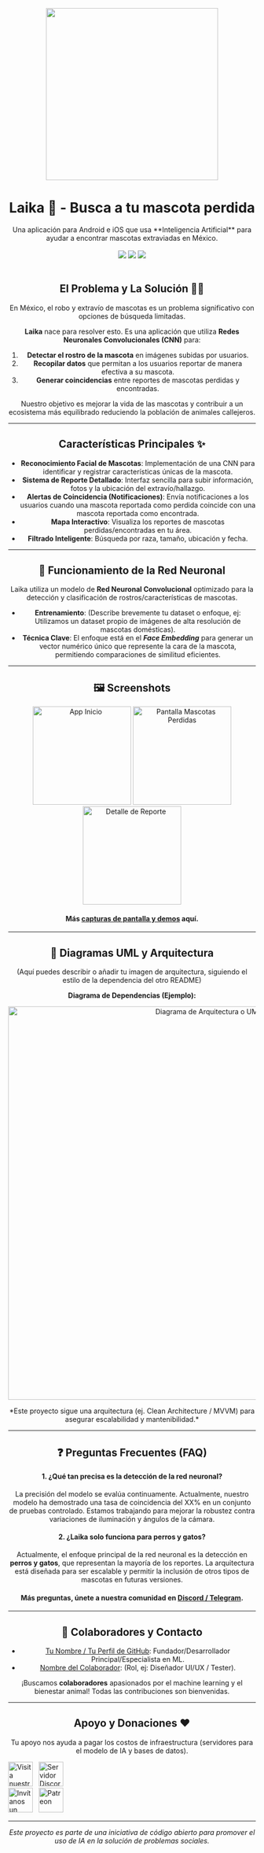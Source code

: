 <div align="center"> 
<img src="https://64.media.tumblr.com/de9392259cb8802276ff5e8a915875dc/4dd8504978743887-1f/s1280x1920/45c5f186ff56e1345e953c0c57a195a637c2fd15.pnj" width="350"> 
<h1>Laika 🐾 - Busca a tu mascota perdida</h1>
Una aplicación para Android e iOS que usa **Inteligencia Artificial** para ayudar a encontrar mascotas extraviadas en México.
<br> 
<br>
<a href="#instalacion"><img src="https://img.shields.io/badge/Estado-Desarrollo%20Beta-blue"></a> 
<a href="#tecnologia"><img src="https://img.shields.io/badge/Tecnolog%C3%ADa-Machine%20Learning-FF69B4"></a> 
<a href="#funcionalidad"><img src="https://img.shields.io/badge/Modelo%20CNN-Detecci%C3%B3n%20Facial-red"></a>
<br>
<br>
  
## El Problema y La Solución 🐕‍🦺

En México, el robo y extravío de mascotas es un problema significativo con opciones de búsqueda limitadas.

**Laika** nace para resolver esto. Es una aplicación que utiliza **Redes Neuronales Convolucionales (CNN)** para:
1.  **Detectar el rostro de la mascota** en imágenes subidas por usuarios.
2.  **Recopilar datos** que permitan a los usuarios reportar de manera efectiva a su mascota.
3.  **Generar coincidencias** entre reportes de mascotas perdidas y encontradas.

Nuestro objetivo es mejorar la vida de las mascotas y contribuir a un ecosistema más equilibrado reduciendo la población de animales callejeros.

---

## Características Principales ✨️

-   **Reconocimiento Facial de Mascotas**: Implementación de una CNN para identificar y registrar características únicas de la mascota.
-   **Sistema de Reporte Detallado**: Interfaz sencilla para subir información, fotos y la ubicación del extravío/hallazgo.
-   **Alertas de Coincidencia (Notificaciones)**: Envía notificaciones a los usuarios cuando una mascota reportada como perdida coincide con una mascota reportada como encontrada.
-   **Mapa Interactivo**: Visualiza los reportes de mascotas perdidas/encontradas en tu área.
-   **Filtrado Inteligente**: Búsqueda por raza, tamaño, ubicación y fecha.

---

## 🧠 Funcionamiento de la Red Neuronal

Laika utiliza un modelo de **Red Neuronal Convolucional** optimizado para la detección y clasificación de rostros/características de mascotas.

-   **Entrenamiento**: (Describe brevemente tu dataset o enfoque, ej: Utilizamos un dataset propio de imágenes de alta resolución de mascotas domésticas).
-   **Técnica Clave**: El enfoque está en el **_Face Embedding_** para generar un vector numérico único que represente la cara de la mascota, permitiendo comparaciones de similitud eficientes.

---

## 🖼️ Screenshots

<p align="center">  
<img src="https://64.media.tumblr.com/de9392259cb8802276ff5e8a915875dc/4dd8504978743887-1f/s1280x1920/45c5f186ff56e1345e953c0c57a195a637c2fd15.pnj" width="200" alt="App Inicio"/>      
<img src="https://64.media.tumblr.com/de9392259cb8802276ff5e8a915875dc/4dd8504978743887-1f/s1280x1920/45c5f186ff56e1345e953c0c57a195a637c2fd15.pnj" width="200" alt="Pantalla Mascotas Perdidas"/>     
<img src="https://64.media.tumblr.com/de9392259cb8802276ff5e8a915875dc/4dd8504978743887-1f/s1280x1920/45c5f186ff56e1345e953c0c57a195a637c2fd15.pnj" width="200" alt="Detalle de Reporte"/>  
</p>

#### Más [capturas de pantalla y demos](enlace-a-galeria-o-video) aquí.

---

## 📐 Diagramas UML y Arquitectura

(Aquí puedes describir o añadir tu imagen de arquitectura, siguiendo el estilo de la dependencia del otro README)

**Diagrama de Dependencias (Ejemplo):**
<p float="left">
<img src="enlace-a-tu-diagrama-arquitectura.svg" width="800" alt="Diagrama de Arquitectura o UML">
</p>
*Este proyecto sigue una arquitectura (ej. Clean Architecture / MVVM) para asegurar escalabilidad y mantenibilidad.*

---

## ❓ Preguntas Frecuentes (FAQ)

#### 1. ¿Qué tan precisa es la detección de la red neuronal?

La precisión del modelo se evalúa continuamente. Actualmente, nuestro modelo ha demostrado una tasa de coincidencia del $\text{XX}\%$ en un conjunto de pruebas controlado. Estamos trabajando para mejorar la robustez contra variaciones de iluminación y ángulos de la cámara.

#### 2. ¿Laika solo funciona para perros y gatos?

Actualmente, el enfoque principal de la red neuronal es la detección en **perros y gatos**, que representan la mayoría de los reportes. La arquitectura está diseñada para ser escalable y permitir la inclusión de otros tipos de mascotas en futuras versiones.

#### Más preguntas, únete a nuestra comunidad en [Discord / Telegram](enlace-a-tu-canal).

---

## 🤝 Colaboradores y Contacto

-   [Tu Nombre / Tu Perfil de GitHub](https://github.com/tu-usuario): Fundador/Desarrollador Principal/Especialista en ML.
-   [Nombre del Colaborador](https://github.com/otro-usuario): (Rol, ej: Diseñador UI/UX / Tester).

¡Buscamos **colaboradores** apasionados por el machine learning y el bienestar animal! Todas las contribuciones son bienvenidas.

---

## Apoyo y Donaciones ❤️

Tu apoyo nos ayuda a pagar los costos de infraestructura (servidores para el modelo de IA y bases de datos).

<div align="left">
<a href="enlace-a-web"><img alt="Visita nuestra Web" height="50" src="https://cdn.jsdelivr.net/npm/@intergrav/devins-badges@3/assets/cozy/documentation/website_vector.svg"></a> &nbsp;     
<a href="enlace-a-discord"><img alt="Servidor Discord" height="50" src="https://cdn.jsdelivr.net/npm/@intergrav/devins-badges@3/assets/cozy/social/discord-plural_vector.svg"></a> &nbsp;     
<br> 
<a href="enlace-a-buymeacoffee"><img alt="Invítanos un Café" height="50" src="https://cdn.jsdelivr.net/npm/@intergrav/devins-badges@3/assets/cozy/donate/buymeacoffee-singular_vector.svg"></a> &nbsp;     
<a href="enlace-a-patreon"><img alt="Patreon" height="50" src="https://cdn.jsdelivr.net/npm/@intergrav/devins-badges@3/assets/cozy/donate/patreon-singular_vector.svg"></a>
</div>

***

*Este proyecto es parte de una iniciativa de código abierto para promover el uso de IA en la solución de problemas sociales.*

